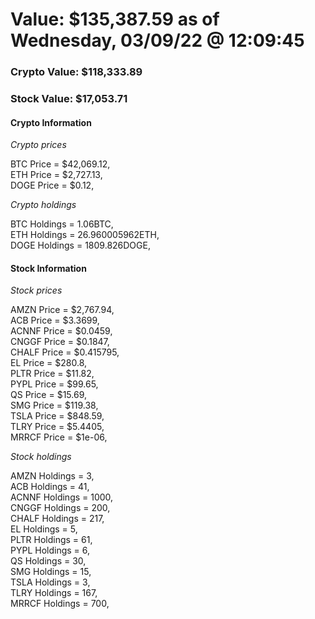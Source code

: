 # Value: $135,387.59 as of Wednesday, 03/09/22 @ 12:09:45 

### Crypto Value: $118,333.89

### Stock Value: $17,053.71

#### Crypto Information 
*Crypto prices* 

BTC Price = $42,069.12,  
ETH Price = $2,727.13,  
DOGE Price = $0.12,  


*Crypto holdings* 

BTC Holdings = 1.06BTC,  
ETH Holdings = 26.960005962ETH,  
DOGE Holdings = 1809.826DOGE,  


#### Stock Information 

*Stock prices* 

AMZN Price = $2,767.94,  
ACB Price = $3.3699,  
ACNNF Price = $0.0459,  
CNGGF Price = $0.1847,  
CHALF Price = $0.415795,  
EL Price = $280.8,  
PLTR Price = $11.82,  
PYPL Price = $99.65,  
QS Price = $15.69,  
SMG Price = $119.38,  
TSLA Price = $848.59,  
TLRY Price = $5.4405,  
MRRCF Price = $1e-06,  


*Stock holdings* 

AMZN Holdings = 3,  
ACB Holdings = 41,  
ACNNF Holdings = 1000,  
CNGGF Holdings = 200,  
CHALF Holdings = 217,  
EL Holdings = 5,  
PLTR Holdings = 61,  
PYPL Holdings = 6,  
QS Holdings = 30,  
SMG Holdings = 15,  
TSLA Holdings = 3,  
TLRY Holdings = 167,  
MRRCF Holdings = 700,  


